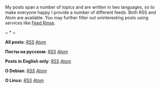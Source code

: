 My posts span a number of topics and are written in two languages, so to make
everyone happy I provide a number of different feeds. Both RSS and Atom are
available. You may further filter out uninteresting posts using services like
[Feed Rinse](http://feedrinse.com/).

<div class="center">~ * ~</div>

**All posts**: [*RSS*](/all.rss) [*Atom*](/all.atom)

**Посты на русском**: [*RSS*](/russian.rss) [*Atom*](/russian.atom)

**Posts in English only**: [*RSS*](/english.rss) [*Atom*](/english.atom)

**О Debian**: [*RSS*](/debian-rus.rss) [*Atom*](/debian-rus.atom)

**О Linux:** [*RSS*](/linux-rus.rss) [*Atom*](/linux-rus.atom)
